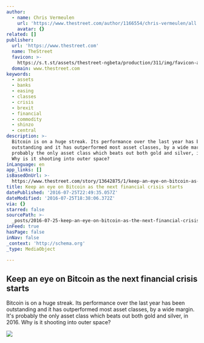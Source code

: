 ```yaml
---
author:
  - name: Chris Vermeulen
    url: 'https://www.thestreet.com/author/1166554/chris-vermeulen/all.html'
    avatar: {}
related: []
publisher:
  url: 'https://www.thestreet.com'
  name: TheStreet
  favicon: >-
    https://s.t.st/assets/thestreet-ngbeta/production/311/img/favicon-ae5ce35f39bb43a2889da8b791eab084.ico
  domain: www.thestreet.com
keywords:
  - assets
  - banks
  - easing
  - classes
  - crisis
  - brexit
  - financial
  - commodity
  - shinzo
  - central
description: >-
  Bitcoin is on a huge streak. Its performance over the last year has been
  outstanding and it has outperformed most asset classes, by a wide margin. It's
  probably the only asset class which beats out both gold and silver, in 2016.
  Why is it shooting into outer space?
inLanguage: en
app_links: []
isBasedOnUrl: >-
  https://www.thestreet.com/story/13642875/1/keep-an-eye-on-bitcoin-as-the-next-financial-crisis-starts.html?utm_campaign=Contact+SNS+For+More+Referrer&amp;utm_medium=twitter&amp;utm_source=snsanalytics
title: Keep an eye on Bitcoin as the next financial crisis starts
datePublished: '2016-07-25T22:49:35.057Z'
dateModified: '2016-07-25T18:38:06.372Z'
via: {}
starred: false
sourcePath: >-
  _posts/2016-07-25-keep-an-eye-on-bitcoin-as-the-next-financial-crisis-starts.md
inFeed: true
hasPage: false
inNav: false
_context: 'http://schema.org'
_type: MediaObject

---
```

<article style=""><h1>Keep an eye on Bitcoin as the next financial crisis starts</h1><p>Bitcoin is on a huge streak. Its performance over the last year has been outstanding and it has outperformed most asset classes, by a wide margin. It's probably the only asset class which beats out both gold and silver, in 2016. Why is it shooting into outer space?</p><img src="http://www.thegoldandoilguy.com/wp-content/uploads/2016/07/coin2.jpg" /></article>